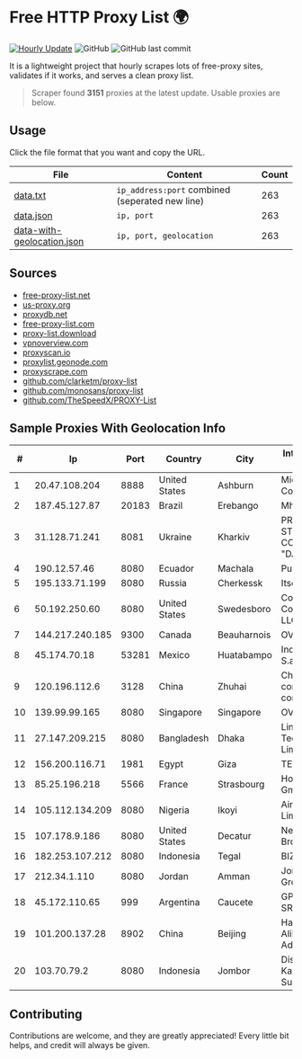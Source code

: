 
# Free HTTP Proxy List 🌍

[![Hourly Update](https://github.com/mertguvencli/http-proxy-list/actions/workflows/main.yml/badge.svg?branch=main)](https://github.com/mertguvencli/http-proxy-list/actions/workflows/main.yml)
![GitHub](https://img.shields.io/github/license/mertguvencli/http-proxy-list)
![GitHub last commit](https://img.shields.io/github/last-commit/mertguvencli/http-proxy-list)

It is a lightweight project that hourly scrapes lots of free-proxy sites, validates if it works, and serves a clean proxy list.


> Scraper found **3151** proxies at the latest update. Usable proxies are below.

## Usage

Click the file format that you want and copy the URL.


|File|Content|Count|
|----|-------|-----|
|[data.txt](https://raw.githubusercontent.com/mertguvencli/http-proxy-list/main/proxy-list/data.txt)|`ip_address:port` combined (seperated new line)|263|
|[data.json](https://raw.githubusercontent.com/mertguvencli/http-proxy-list/main/proxy-list/data.json)|`ip, port`|263|
|[data-with-geolocation.json](https://raw.githubusercontent.com/mertguvencli/http-proxy-list/main/proxy-list/data-with-geolocation.json)|`ip, port, geolocation`|263|

## Sources

* [free-proxy-list.net](https://free-proxy-list.net)
* [us-proxy.org](https://www.us-proxy.org)
* [proxydb.net](http://proxydb.net)
* [free-proxy-list.com](https://free-proxy-list.com/?page=&port=&type%5B%5D=http&type%5B%5D=https&up_time=0&search=Search)
* [proxy-list.download](https://www.proxy-list.download/HTTP)
* [vpnoverview.com](https://vpnoverview.com/privacy/anonymous-browsing/free-proxy-servers)
* [proxyscan.io](https://www.proxyscan.io)
* [proxylist.geonode.com](https://proxylist.geonode.com/api/proxy-list?limit=300&page=1&sort_by=lastChecked&sort_type=desc&protocols=http,https)
* [proxyscrape.com](https://api.proxyscrape.com/v2/?request=displayproxies&protocol=http&timeout=10000&country=all&ssl=all&anonymity=all)
* [github.com/clarketm/proxy-list](https://raw.githubusercontent.com/clarketm/proxy-list/master/proxy-list-raw.txt)
* [github.com/monosans/proxy-list](https://raw.githubusercontent.com/monosans/proxy-list/main/proxies/http.txt)
* [github.com/TheSpeedX/PROXY-List](https://raw.githubusercontent.com/TheSpeedX/PROXY-List/master/http.txt)


## Sample Proxies With Geolocation Info

|#|Ip|Port|Country|City|Internet Service Provider|
|-|--|----|-------|----|-------------------------|
|1|20.47.108.204|8888|United States|Ashburn|Microsoft Corporation|
|2|187.45.127.87|20183|Brazil|Erebango|Mhnet Telecom|
|3|31.128.71.241|8081|Ukraine|Kharkiv|PRIVATE JOINT STOCK COMPANY "DATAGROUP"|
|4|190.12.57.46|8080|Ecuador|Machala|Puntonet S.A.|
|5|195.133.71.199|8080|Russia|Cherkessk|Itsoft LLC|
|6|50.192.250.60|8080|United States|Swedesboro|Comcast Cable Communications, LLC|
|7|144.217.240.185|9300|Canada|Beauharnois|OVH SAS|
|8|45.174.70.18|53281|Mexico|Huatabampo|Index Datacom S.a. De C.V.|
|9|120.196.112.6|3128|China|Zhuhai|China Mobile communications corporation|
|10|139.99.99.165|8080|Singapore|Singapore|OVH SAS|
|11|27.147.209.215|8080|Bangladesh|Dhaka|Link3 Technologies Limited|
|12|156.200.116.71|1981|Egypt|Giza|TE Data|
|13|85.25.196.218|5566|France|Strasbourg|Host Europe GmbH|
|14|105.112.134.209|8080|Nigeria|Ikoyi|Airtel Networks Limited|
|15|107.178.9.186|8080|United States|Decatur|Nextlink Broadband|
|16|182.253.107.212|8080|Indonesia|Tegal|BIZNET|
|17|212.34.1.110|8080|Jordan|Amman|Jordan Telecom Group|
|18|45.172.110.65|999|Argentina|Caucete|GPS SANJUAN SRL.|
|19|101.200.137.28|8902|China|Beijing|Hangzhou Alibaba Advertising Co|
|20|103.70.79.2|8080|Indonesia|Jombor|Diskominfo Kabupaten Sukoharjo|



## Contributing

Contributions are welcome, and they are greatly appreciated! Every
little bit helps, and credit will always be given.


